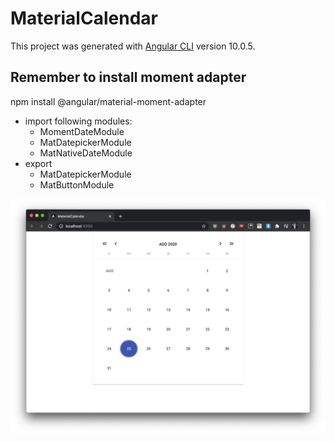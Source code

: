 # MaterialCalendar

This project was generated with [Angular CLI](https://github.com/angular/angular-cli) version 10.0.5.

## Remember to install moment adapter
npm install @angular/material-moment-adapter  
- import following modules:  
    - MomentDateModule
    - MatDatepickerModule  
    - MatNativeDateModule
- export
    -  MatDatepickerModule
    - MatButtonModule
    
![alt text](src/assets/calendar.png)
